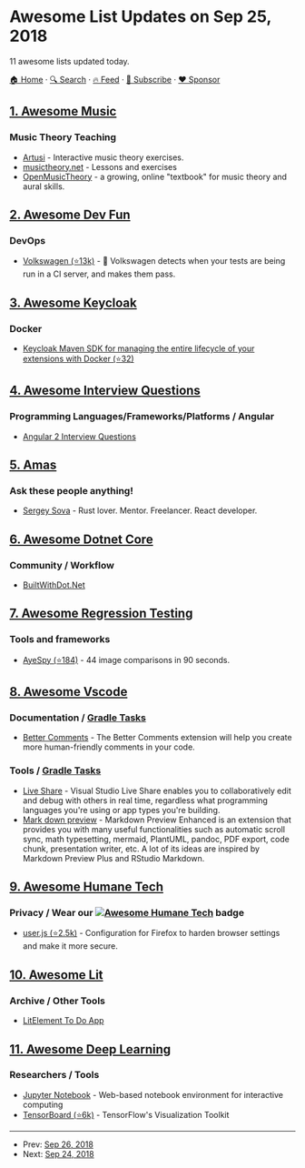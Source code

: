 # Awesome List Updates on Sep 25, 2018

11 awesome lists updated today.

[🏠 Home](/README.md) · [🔍 Search](https://www.trackawesomelist.com/search/) · [🔥 Feed](https://www.trackawesomelist.com/rss.xml) · [📮 Subscribe](https://trackawesomelist.us17.list-manage.com/subscribe?u=d2f0117aa829c83a63ec63c2f&id=36a103854c) · [❤️  Sponsor](https://github.com/sponsors/theowenyoung)



## [1. Awesome Music](/content/ciconia/awesome-music/README.md)

### Music Theory Teaching

*   [Artusi](https://www.artusi.xyz) - Interactive music theory exercises.
*   [musictheory.net](https://www.musictheory.net) - Lessons and exercises
*   [OpenMusicTheory](http://openmusictheory.com/) - a growing, online "textbook" for music theory and aural skills.

## [2. Awesome Dev Fun](/content/mislavcimpersak/awesome-dev-fun/README.md)

### DevOps

*   [Volkswagen (⭐13k)](https://github.com/auchenberg/volkswagen) - 🙈 Volkswagen detects when your tests are being run in a CI server, and makes them pass.

## [3. Awesome Keycloak](/content/thomasdarimont/awesome-keycloak/README.md)

### Docker

*   [Keycloak Maven SDK for managing the entire lifecycle of your extensions with Docker (⭐32)](https://github.com/OpenPj/keycloak-docker-quickstart)

## [4. Awesome Interview Questions](/content/DopplerHQ/awesome-interview-questions/README.md)

### Programming Languages/Frameworks/Platforms / Angular

*   [Angular 2 Interview Questions](https://www.onlineinterviewquestions.com/angular2-interview-questions/)

## [5. Amas](/content/sindresorhus/amas/README.md)

### Ask these people anything!

*   [Sergey Sova](https://github.com/sergeysova/ama) - Rust lover. Mentor. Freelancer. React developer.

## [6. Awesome Dotnet Core](/content/thangchung/awesome-dotnet-core/README.md)

### Community / Workflow

*   [BuiltWithDot.Net](https://builtwithdot.net)

## [7. Awesome Regression Testing](/content/mojoaxel/awesome-regression-testing/README.md)

### Tools and frameworks

*   [AyeSpy (⭐184)](https://github.com/newsuk/ayespy) - 44 image comparisons in 90 seconds.

## [8. Awesome Vscode](/content/viatsko/awesome-vscode/README.md)

### Documentation / [Gradle Tasks](https://marketplace.visualstudio.com/items?itemName=richardwillis.vscode-gradle)

*   [Better Comments](https://marketplace.visualstudio.com/items?itemName=aaron-bond.better-comments) - The Better Comments extension will help you create more human-friendly comments in your code.

### Tools / [Gradle Tasks](https://marketplace.visualstudio.com/items?itemName=richardwillis.vscode-gradle)

*   [Live Share](https://marketplace.visualstudio.com/items?itemName=MS-vsliveshare.vsliveshare) - Visual Studio Live Share enables you to collaboratively edit and debug with others in real time, regardless what programming languages you're using or app types you're building.
*   [Mark down preview](https://marketplace.visualstudio.com/items?itemName=shd101wyy.markdown-preview-enhanced) - Markdown Preview Enhanced is an extension that provides you with many useful functionalities such as automatic scroll sync, math typesetting, mermaid, PlantUML, pandoc, PDF export, code chunk, presentation writer, etc. A lot of its ideas are inspired by Markdown Preview Plus and RStudio Markdown.

## [9. Awesome Humane Tech](/content/humanetech-community/awesome-humane-tech/README.md)

### Privacy / Wear our   [![Awesome Humane Tech](https://raw.githubusercontent.com/humanetech-community/awesome-humane-tech/main/humane-tech-badge.svg?sanitize=true)](https://github.com/humanetech-community/awesome-humane-tech)   badge

*   [user.js (⭐2.5k)](https://github.com/pyllyukko/user.js) - Configuration for Firefox to harden browser settings and make it more secure.

## [10. Awesome Lit](/content/web-padawan/awesome-lit/README.md)

### Archive / Other Tools

*   [LitElement To Do App](https://medium.com/@westbrook/litelement-to-do-app-1e08a31707a4)

## [11. Awesome Deep Learning](/content/ChristosChristofidis/awesome-deep-learning/README.md)

### Researchers / Tools

*   [Jupyter Notebook](http://jupyter.org) - Web-based notebook environment for interactive computing
*   [TensorBoard (⭐6k)](https://github.com/tensorflow/tensorboard) - TensorFlow's Visualization Toolkit

---

- Prev: [Sep 26, 2018](/content/2018/09/26/README.md)
- Next: [Sep 24, 2018](/content/2018/09/24/README.md)